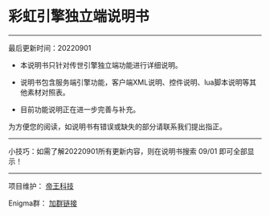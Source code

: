 
# 彩虹引擎独立端说明书

---

最后更新时间：20220901 

- 本说明书只针对传世引擎独立端功能进行详细说明。

- 说明书包含服务端引擎功能，客户端XML说明、控件说明、lua脚本说明等其他素材对照表。

- 目前功能说明正在进一步完善与补充。

为方便您的阅读，如说明书有错误或缺失的部分请联系我们提出指正。

---

小技巧：如需了解20220901所有更新内容，则在说明书搜索 09/01 即可全部显示！

---

项目维护： [帝王科技](https://www.dwkj.me)

Enigma群： [加群链接](/eghelp.md)


